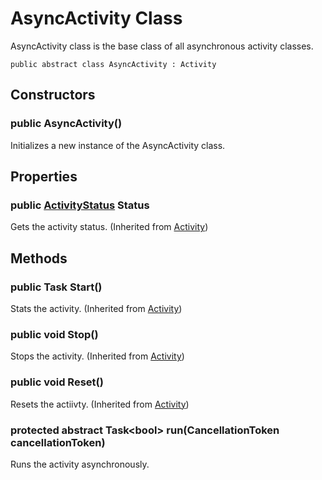# AsyncActivity Class

AsyncActivity class is the base class of all asynchronous activity classes.

<pre><code>public abstract class AsyncActivity : Activity
</code></pre>

## Constructors

### public AsyncActivity()

Initializes a new instance of the AsyncActivity class.

## Properties

### public [ActivityStatus](https://github.com/aratomo-arazon/WFLite/tree/master/doc/Enums/ActivityStatus.md) Status

Gets the activity status.
(Inherited from [Activity](https://github.com/aratomo-arazon/WFLite/tree/master/doc/Bases/Activity.md))

## Methods

### public Task Start()

Stats the activity.
(Inherited from [Activity](https://github.com/aratomo-arazon/WFLite/tree/master/doc/Bases/Activity.md))

### public void Stop()

Stops the activity.
(Inherited from [Activity](https://github.com/aratomo-arazon/WFLite/tree/master/doc/Bases/Activity.md))

### public void Reset()

Resets the actiivty.
(Inherited from [Activity](https://github.com/aratomo-arazon/WFLite/tree/master/doc/Bases/Activity.md))

### protected abstract Task&lt;bool&gt; run(CancellationToken cancellationToken)

Runs the activity asynchronously.

